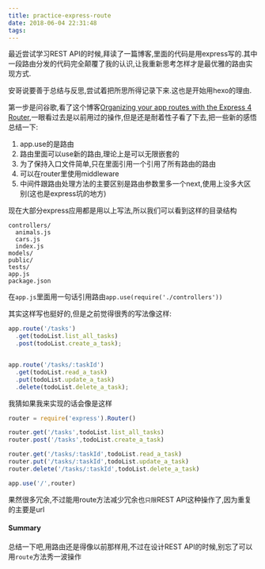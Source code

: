 ```yaml
---
title: practice-express-route
date: 2018-06-04 22:31:48
tags:
---
```


最近尝试学习REST API的时候,拜读了一篇博客,里面的代码是用express写的.其中一段路由分发的代码完全颠覆了我的认识,让我重新思考怎样才是最优雅的路由实现方式.

安哥说要善于总结与反思,尝试着把所思所得记录下来.这也是开始用hexo的理由.

第一步是问谷歌,看了这个博客[Organizing your app routes with the Express 4 Router](https://www.terlici.com/2014/09/29/express-router.html),一眼看过去是以前用过的操作,但是还是耐着性子看了下去,把一些新的感悟总结一下:

1. app.use的是路由
2. 路由里面可以use新的路由,理论上是可以无限嵌套的
3. 为了保持入口文件简单,只在里面引用一个引用了所有路由的路由
4. 可以在router里使用middleware
5. 中间件跟路由处理方法的主要区别是路由参数里多一个next,使用上没多大区别(这也是express坑的地方)

现在大部分express应用都是用以上写法,所以我们可以看到这样的目录结构

```
controllers/
  animals.js
  cars.js
  index.js
models/
public/
tests/
app.js
package.json
```

在`app.js`里面用一句话引用路由`app.use(require('./controllers'))`

其实这样写也挺好的,但是之前觉得很秀的写法像这样:

```js
app.route('/tasks')
  .get(todoList.list_all_tasks)
  .post(todoList.create_a_task);


app.route('/tasks/:taskId')
  .get(todoList.read_a_task)
  .put(todoList.update_a_task)
  .delete(todoList.delete_a_task);
```

我猜如果我来实现的话会像是这样

```js
router = require('express').Router()

router.get('/tasks',todoList.list_all_tasks)
router.post('/tasks',todoList.create_a_task)

router.get('/tasks/:taskId',todoList.read_a_task)
router.put('/tasks/:taskId',todoList.update_a_task)
router.delete('/tasks/:taskId',todoList.delete_a_task)

app.use('/',router)
```

果然很多冗余,不过能用route方法减少冗余也`只限`REST API这种操作了,因为重复的主要是url

#### Summary
总结一下吧,用路由还是得像以前那样用,不过在设计REST API的时候,别忘了可以用`route`方法秀一波操作